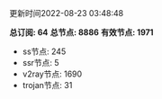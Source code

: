 更新时间2022-08-23 03:48:48

**总订阅: 64**
**总节点: 8886**
**有效节点: 1971**
- ss节点: 245
- ssr节点: 5
- v2ray节点: 1690
- trojan节点: 31
